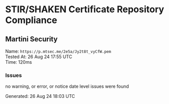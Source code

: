 # STIR/SHAKEN Certificate Repository Compliance

## Martini Security

Name: `https://p.mtsec.me/2e5a/Jy2t8t_vyCfW.pem`\
Tested At: 26 Aug 24 17:55 UTC\
Time: 120ms

### Issues

no warning, or error, or notice date level issues were found

Generated: 26 Aug 24 18:03 UTC